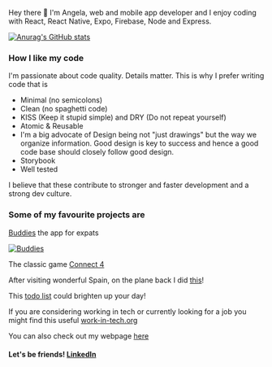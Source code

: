 <!-- [![Angeliki is a coffee spectrum](https://github.com/patrinoua/patrinoua/blob/master/rainbow%20-%20da%20coffee!!!.jpg)](https://www.angelapatrinou.com) -->


Hey there 👋 I'm Angela, web and mobile app developer and I enjoy coding with React, React Native, Expo, Firebase, Node and Express. 

[![Anurag's GitHub stats](https://github-readme-stats.vercel.app/api?username=patrinoua&show_icons=true&theme=cobalt)](https://github.com/anuraghazra/github-readme-stats)

### How I like my code
I'm passionate about code quality. Details matter. This is why I prefer writing code that is
- Minimal (no semicolons)
- Clean (no spaghetti code)
- KISS (Keep it stupid simple) and DRY (Do not repeat yourself)
- Atomic & Reusable
- I'm a big advocate of Design being not "just drawings" but the way we organize information. Good design is key to success and hence a good code base should closely follow good design.
- Storybook 
- Well tested

I believe that these contribute to stronger and faster development and a strong dev culture.

<!-- On my free time I like playing ping pong and I even made an app about it! [PingPongBuddies](https://ppb-firebase-hosting.web.app/)  -->

### Some of my favourite projects are 

[Buddies](https://buddies-app.com/) the app for expats 

[![Buddies](https://firebasestorage.googleapis.com/v0/b/buddies-website-cbfca.appspot.com/o/buddies-%20banner.png?alt=media&token=6bd5c864-2a85-4692-82db-a65e56ea9c57)](https://buddies-app.com)

<!-- [PinApp](https://pinapp-spiced.herokuapp.com/) -->

The classic game [Connect 4](https://connect4-spiced.herokuapp.com/)

After visiting wonderful Spain, on the plane back I did [this](http://angeliki-spain.herokuapp.com/)! 

This [todo list](https://react-to-do-9bcf2.web.app/) could brighten up your day!

If you are considering working in tech or currently looking for a job you might find this useful [work-in-tech.org](https://work-in-tech.org)

<!-- I'm always interested in new projects so let me know if you have something in mind! -->

You can also check out my webpage [here](http://angelapatrinou.com/)

#### Let's be friends! [LinkedIn](https://www.linkedin.com/in/patrinoua/)

<!--
**patrinoua/patrinoua** is a ✨ _special_ ✨ repository because its `README.md` (this file) appears on your GitHub profile.

Here are some ideas to get you started:

- 🔭 I’m currently working on ...
- 🌱 I’m currently learning ...
- 👯 I’m looking to collaborate on ...
- 🤔 I’m looking for help with ...
- 💬 Ask me about ...
- 📫 How to reach me: ...
- 😄 Pronouns: ...
- ⚡ Fun fact: ...


- 👯 I’m always looking to collaborate on interesting React or React Native Projects, and usually do something on the side as well!

-->
